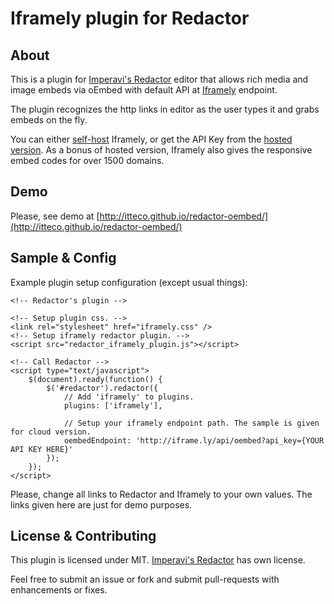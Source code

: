 # Iframely plugin for Redactor

## About

This is a plugin for [Imperavi's Redactor](http://imperavi.com/redactor) editor that allows rich media and image embeds via oEmbed with default API at [Iframely](http://iframely.com) endpoint. 

The plugin recognizes the http links in editor as the user types it and grabs embeds on the fly.

You can either [self-host](https://github.com/itteco/iframely) Iframely, or get the API Key from the [hosted version](http://iframely.com). As a bonus of hosted version, Iframely also gives the responsive embed codes for over 1500 domains.

## Demo

Please, see demo at [http://itteco.github.io/redactor-oembed/](http://itteco.github.io/redactor-oembed/)

## Sample & Config

Example plugin setup configuration (except usual things):

    <!-- Redactor's plugin -->

    <!-- Setup plugin css. -->
    <link rel="stylesheet" href="iframely.css" />
    <!-- Setup iframely redactor plugin. -->
    <script src="redactor_iframely_plugin.js"></script>

    <!-- Call Redactor -->
    <script type="text/javascript">
        $(document).ready(function() {
            $('#redactor').redactor({
                // Add 'iframely' to plugins.
                plugins: ['iframely'],

                // Setup your iframely endpoint path. The sample is given for cloud version.
                oembedEndpoint: 'http://iframe.ly/api/oembed?api_key={YOUR API KEY HERE}'
            });
        });
    </script>

Please, change all links to Redactor and Iframely to your own values. The links given here are just for demo purposes.

## License & Contributing

This plugin is licensed under MIT. [Imperavi's Redactor](http://imperavi.com/redactor) has own license.

Feel free to submit an issue or fork and submit pull-requests with enhancements or fixes.
